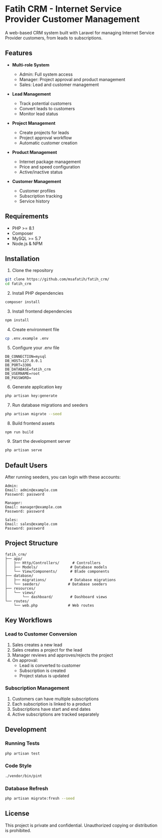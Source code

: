 # Fatih CRM - Internet Service Provider Customer Management

A web-based CRM system built with Laravel for managing Internet Service Provider customers, from leads to subscriptions.

## Features

- **Multi-role System**
  - Admin: Full system access
  - Manager: Project approval and product management
  - Sales: Lead and customer management

- **Lead Management**
  - Track potential customers
  - Convert leads to customers
  - Monitor lead status

- **Project Management**
  - Create projects for leads
  - Project approval workflow
  - Automatic customer creation

- **Product Management**
  - Internet package management
  - Price and speed configuration
  - Active/inactive status

- **Customer Management**
  - Customer profiles
  - Subscription tracking
  - Service history

## Requirements

- PHP >= 8.1
- Composer
- MySQL >= 5.7
- Node.js & NPM

## Installation

1. Clone the repository
```bash
git clone https://github.com/msafatih/fatih_crm/
cd fatih_crm
```

2. Install PHP dependencies
```bash
composer install
```

3. Install frontend dependencies
```bash
npm install
```

4. Create environment file
```bash
cp .env.example .env
```

5. Configure your .env file
```env
DB_CONNECTION=mysql
DB_HOST=127.0.0.1
DB_PORT=3306
DB_DATABASE=fatih_crm
DB_USERNAME=root
DB_PASSWORD=
```

6. Generate application key
```bash
php artisan key:generate
```

7. Run database migrations and seeders
```bash
php artisan migrate --seed
```

8. Build frontend assets
```bash
npm run build
```

9. Start the development server
```bash
php artisan serve
```

## Default Users

After running seeders, you can login with these accounts:

```
Admin:
Email: admin@example.com
Password: password

Manager:
Email: manager@example.com
Password: password

Sales:
Email: sales@example.com
Password: password
```

## Project Structure

```
fatih_crm/
├── app/
│   ├── Http/Controllers/      # Controllers
│   ├── Models/               # Database models
│   └── View/Components/      # Blade components
├── database/
│   ├── migrations/           # Database migrations
│   └── seeders/             # Database seeders
├── resources/
│   └── views/
│       └── dashboard/        # Dashboard views
└── routes/
    └── web.php              # Web routes
```

## Key Workflows

### Lead to Customer Conversion

1. Sales creates a new lead
2. Sales creates a project for the lead
3. Manager reviews and approves/rejects the project
4. On approval:
   - Lead is converted to customer
   - Subscription is created
   - Project status is updated

### Subscription Management

1. Customers can have multiple subscriptions
2. Each subscription is linked to a product
3. Subscriptions have start and end dates
4. Active subscriptions are tracked separately

## Development

### Running Tests
```bash
php artisan test
```

### Code Style
```bash
./vendor/bin/pint
```

### Database Refresh
```bash
php artisan migrate:fresh --seed
```

## License

This project is private and confidential. Unauthorized copying or distribution is prohibited.
